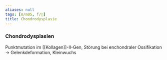 ```yaml
---
aliases: null
tags: [m/m05, f/🧬]
title: Chondrodysplasie
---
```

### Chondrodysplasien
Punktmutation im [[Kollagen]]-II-Gen, Störung bei enchondraler Ossifikation → Gelenkdeformation, Kleinwuchs